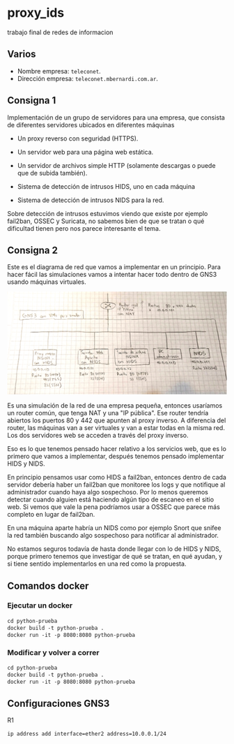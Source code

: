 # proxy_ids
trabajo final de redes de informacion

## Varios

- Nombre empresa: `teleconet`.
- Dirección empresa: `teleconet.mbernardi.com.ar`.

## Consigna 1

Implementación de un grupo de servidores para una empresa, que consista de
diferentes servidores ubicados en diferentes máquinas

- Un proxy reverso con seguridad (HTTPS).

- Un servidor web para una página web estática.

- Un servidor de archivos simple HTTP (solamente descargas o puede que de subida
  también).

- Sistema de detección de intrusos HIDS, uno en cada máquina

- Sistema de detección de intrusos NIDS para la red.

Sobre detección de intrusos estuvimos viendo que existe por ejemplo fail2ban,
OSSEC y Suricata, no sabemos bien de que se tratan o qué dificultad tienen pero
nos parece interesante el tema.

## Consigna 2

Este es el diagrama de red que vamos a implementar en un principio. Para hacer
fácil las simulaciones vamos a intentar hacer todo dentro de GNS3 usando
máquinas virtuales.

![Diagrama](./varios/diagrama.jpg)

Es una simulación de la red de una empresa pequeña, entonces usaríamos un router
común, que tenga NAT y una "IP pública". Ese router tendría abiertos los puertos
80 y 442 que apunten al proxy inverso. A diferencia del router, las máquinas van
a ser virtuales y van a estar todas en la misma red. Los dos servidores web se
acceden a través del proxy inverso.

Eso es lo que tenemos pensado hacer relativo a los servicios web, que es lo
primero que vamos a implementar, después tenemos pensado implementar HIDS y
NIDS.

En principio pensamos usar como HIDS a fail2ban, entonces dentro de cada
servidor debería haber un fail2ban que monitoree los logs y que notifique al
administrador cuando haya algo sospechoso. Por lo menos queremos detectar cuando
alguien está haciendo algún tipo de escaneo en el sitio web. Si vemos que vale
la pena podríamos usar a OSSEC que parece más completo en lugar de fail2ban.

En una máquina aparte habría un NIDS como por ejemplo Snort que snifee la red
también buscando algo sospechoso para notificar al administrador.

No estamos seguros todavía de hasta donde llegar con lo de HIDS y NIDS, porque
primero tenemos que investigar de qué se tratan, en qué ayudan, y si tiene
sentido implementarlos en una red como la propuesta.

## Comandos docker

### Ejecutar un docker

```
cd python-prueba
docker build -t python-prueba .
docker run -it -p 8080:8080 python-prueba
```

### Modificar y volver a correr

```
cd python-prueba
docker build -t python-prueba .
docker run -it -p 8080:8080 python-prueba
```

## Configuraciones GNS3

R1

```
ip address add interface=ether2 address=10.0.0.1/24
```
